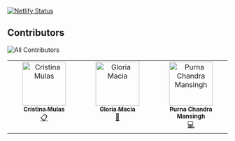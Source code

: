 [![Netlify Status](https://api.netlify.com/api/v1/badges/9d4654a4-3b5a-41f3-b5ed-c64a6a7f45f4/deploy-status)](https://app.netlify.com/sites/amazing-borg-b90f51/deploys)



## Contributors
![All Contributors](https://img.shields.io/github/all-contributors/data-umbrella/data-umbrella.github.io?color=ee8449&style=flat-square)

<!-- ALL-CONTRIBUTORS-LIST:START - Do not remove or modify this section -->
<!-- prettier-ignore-start -->
<!-- markdownlint-disable -->
<table>
  <tbody>
    <tr>
      <td align="center" valign="top" width="14.28%"><a href="https://www.cristinamulas.com"><img src="https://avatars.githubusercontent.com/u/43222117?v=4?s=100" width="100px;" alt="Cristina Mulas"/><br /><sub><b>Cristina Mulas</b></sub></a><br /><a href="#eventOrganizing-Cristinamulas" title="Event Organizing">📋</a></td>
      <td align="center" valign="top" width="14.28%"><a href="https://www.linkedin.com/in/gloriamacia"><img src="https://avatars.githubusercontent.com/u/17580456?v=4?s=100" width="100px;" alt="Gloria Macia"/><br /><sub><b>Gloria Macia</b></sub></a><br /><a href="#promotion-gloriamacia" title="Promotion">📣</a></td>
      <td align="center" valign="top" width="14.28%"><a href="http://purnamansingh.com/"><img src="https://avatars.githubusercontent.com/u/42216008?v=4?s=100" width="100px;" alt="Purna Chandra Mansingh"/><br /><sub><b>Purna Chandra Mansingh</b></sub></a><br /><a href="#code-purna135" title="Code">💻</a></td>
    </tr>
  </tbody>
</table>

<!-- markdownlint-restore -->
<!-- prettier-ignore-end -->

<!-- ALL-CONTRIBUTORS-LIST:END -->


